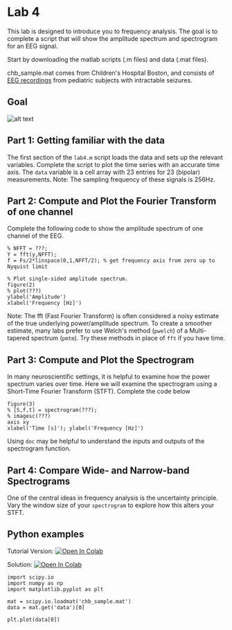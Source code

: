 # Lab 4

This lab is designed to introduce you to frequency analysis. The goal is to complete a script that will show the amplitude spectrum and spectrogram for an EEG signal.

Start by downloading the matlab scripts (.m files) and data (.mat files).

chb_sample.mat comes from Children's Hospital Boston, and consists of [EEG recordings](https://physionet.org/content/chbmit/1.0.0/) from pediatric subjects with intractable seizures.


## Goal

![alt text](https://github.com/stevensonlab/teaching/raw/master/sand/labs/lab4/assets/output.png)

## Part 1: Getting familiar with the data

The first section of the `lab4.m` script loads the data and sets up the relevant variables. Complete the script to plot the time series with an accurate time axis. The `data` variable is a cell array with 23 entries for 23 (bipolar) measurements. Note: The sampling frequency of these signals is 256Hz.

## Part 2: Compute and Plot the Fourier Transform of one channel

Complete the following code to show the amplitude spectrum of one channel of the EEG.

	% NFFT = ???;
	Y = fft(y,NFFT);
	f = Fs/2*linspace(0,1,NFFT/2); % get frequency axis from zero up to Nyquist limit

	% Plot single-sided amplitude spectrum.
	figure(2)
	% plot(???)
	ylabel('Amplitude')
	xlabel('Frequency [Hz]')

Note: The fft (Fast Fourier Transform) is often considered a noisy estimate of the true underlying power/amplitude spectrum. To create a smoother estimate, many labs prefer to use Welch's method (`pwelch`) of a Multi-tapered spectrum (`pmtm`). Try these methods in place of `fft` if you have time.

## Part 3: Compute and Plot the Spectrogram

In many neuroscientific settings, it is helpful to examine how the power spectrum varies over time. Here we will examine the spectrogram using a Short-Time Fourier Transform (STFT). Complete the code below 

	figure(3)
	% [S,f,t] = spectrogram(???);
	% imagesc(???)
	axis xy
	xlabel('Time [s]'); ylabel('Frequency [Hz]')

Using `doc` may be helpful to understand the inputs and outputs of the spectrogram function.

## Part 4: Compare Wide- and Narrow-band Spectrograms

One of the central ideas in frequency analysis is the uncertainty principle. Vary the window size of your `spectrogram` to explore how this alters your STFT.

## Python examples

Tutorial Version:
[![Open In Colab](https://colab.research.google.com/assets/colab-badge.svg)](https://colab.research.google.com/drive/1H6Qodzdq8ZoP1DhZTPUKUCHB22YtkZkE?usp=sharing)

Solution:
[![Open In Colab](https://colab.research.google.com/assets/colab-badge.svg)](https://colab.research.google.com/drive/1XjB2jLXsGX-bRgZ8Oo0Ukhu78YASOjps?usp=sharing)



	import scipy.io
	import numpy as np
	import matplotlib.pyplot as plt

	mat = scipy.io.loadmat('chb_sample.mat')
	data = mat.get('data')[0]

	plt.plot(data[0])
